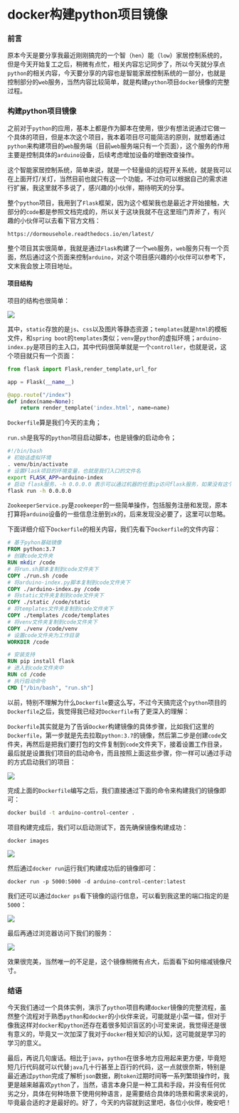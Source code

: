 # docker构建python项目镜像

### 前言

原本今天是要分享我最近刚刚搞完的一个智（`hen`）能（`low`）家居控制系统的，但是今天开始复工之后，稍微有点忙，相关内容忘记同步了，所以今天就分享点`python`的相关内容，今天要分享的内容也是智能家居控制系统的一部分，也就是控制部分的`web`服务，当然内容比较简单，就是构建`python`项目`docker`镜像的完整过程。



### 构建python项目镜像

之前对于`python`的应用，基本上都是作为脚本在使用，很少有想法说通过它做一个具体的项目，但是本次这个项目，我本着项目尽可能简洁的原则，就想着通过`python`来构建项目的`web`服务端（目前`web`服务端只有一个页面），这个服务的作用主要是控制具体的`arduino`设备，后续考虑增加设备的增删改查操作。

这个智能家居控制系统，简单来说，就是一个轻量级的远程开关系统，就是我可以在上面开灯/关灯，当然目前也就只有这一个功能，不过你可以根据自己的需求进行扩展，我这里就不多说了，感兴趣的小伙伴，期待明天的分享。

整个`python`项目，我用到了`Flask`框架，因为这个框架我也是最近才开始接触，大部分的`code`都是参照文档完成的，所以关于这块我就不在这里班门弄斧了，有兴趣的小伙伴可以去看下官方文档：

```
https://dormousehole.readthedocs.io/en/latest/
```

整个项目其实很简单，我就是通过`Flask`构建了一个`web`服务，`web`服务只有一个页面，然后通过这个页面来控制`arduino`，对这个项目感兴趣的小伙伴可以参考下，文末我会放上项目地址。

#### 项目结构

项目的结构也很简单：

![](
https://syske-pic-bed.oss-cn-hangzhou.aliyuncs.com/imgs/blog/20220125223717.png)

其中，`static`存放的是`js`、`css`以及图片等静态资源；`templates`就是`html`的模板文件，和`spring boot`的`templates`类似；`venv`是`python`的虚拟环境；`arduino-index.py`是项目的主入口，其中代码很简单就是一个`controller`，也就是说，这个项目就只有一个页面：

```python
from flask import Flask,render_template,url_for

app = Flask(__name__)

@app.route("/index") 
def index(name=None):
    return render_template('index.html', name=name)
```

`Dockerfile`算是我们今天的主角；

`run.sh`是我写的`python`项目启动脚本，也是镜像的启动命令；

```sh
#!/bin/bash
# 初始话虚拟环境
. venv/bin/activate
# 设置Flask项目的环境变量，也就是我们入口的文件名
export FLASK_APP=arduino-index
# 启动 flask服务，-h 0.0.0.0 表示可以通过机器的任意ip访问flask服务，如果没有这个默认只能通过127.0.0.1或者localhost访问，另外这里需要说明的是，flask服务默认的端口是5000（更多信息可以参考官方文档）
flask run -h 0.0.0.0
```

`ZookeeperService.py`是`zookeeper`的一些简单操作，包括服务注册和发现，原本打算将`arduino`设备的一些信息注册到`zk`的，后来发现没必要了，这里可以忽略。

下面详细介绍下`Dockerfile`的相关内容，我们先看下`Dockerfile`的文件内容：

```dockerfile
# 基于pyhon基础镜像
FROM python:3.7
# 创建code文件夹
RUN mkdir /code
# 将run.sh脚本复制到code文件夹下
COPY ./run.sh /code
# 将arduino-index.py脚本复制到code文件夹下
COPY ./arduino-index.py /code
# 将static文件夹复制到code文件夹下
COPY ./static /code/static
# 将templates文件夹复制到code文件夹下
COPY ./templates /code/templates
# 将venv文件夹复制到code文件夹下
COPY ./venv /code/venv
# 设置code文件夹为工作目录
WORKDIR /code

# 安装支持
RUN pip install flask
# 进入到code文件夹中
RUN cd /code
# 执行启动命令
CMD ["/bin/bash", "run.sh"]
```

以前，特别不理解为什么`Dockerfile`要这么写，不过今天搞完这个`python`项目的`Dockerfile`之后，我觉得我已经对`Dockerfile`有了更深入的理解：

`Dockerfile`其实就是为了告诉`Docker`构建镜像的具体步骤，比如我们这里的`Dockerfile`，第一步就是先去拉取`python:3.7`的镜像，然后第二步是创建`code`文件夹，再然后是把我们要打包的文件复制到`code`文件夹下，接着设置工作目录，最后就是设置我们项目的启动命令，而且按照上面这些步骤，你一样可以通过手动的方式启动我们的项目：

![](
https://syske-pic-bed.oss-cn-hangzhou.aliyuncs.com/imgs/blog/docker-file.png)

完成上面的`Dockerfile`编写之后，我们直接通过下面的命令来构建我们的镜像即可：

```sh
docker build -t arduino-control-center .
```

项目构建完成后，我们可以启动测试下，首先确保镜像构建成功：

```
docker images
```

![](
https://syske-pic-bed.oss-cn-hangzhou.aliyuncs.com/imgs/blog/20220125231340.png)

然后通过`docker run`运行我们构建成功后的镜像即可：

```
docker run -p 5000:5000 -d arduino-control-center:latest
```

我们还可以通过`docker ps`看下镜像的运行信息，可以看到我这里的端口指定的是`5000`：

![](
https://syske-pic-bed.oss-cn-hangzhou.aliyuncs.com/imgs/blog/docker-file1.png)

最后再通过浏览器访问下我们的服务：

![](
https://syske-pic-bed.oss-cn-hangzhou.aliyuncs.com/imgs/blog/20220125232030.png)

效果很完美，当然唯一的不足是，这个镜像稍微有点大，后面看下如何缩减镜像尺寸。



### 结语

今天我们通过一个具体实例，演示了`python`项目构建`docker`镜像的完整流程，虽然整个流程对于熟悉`python`和`docker`的小伙伴来说，可能就是小菜一碟，但对于像我这样对`docker`和`python`还存在着很多知识盲区的小可爱来说，我觉得还是很有意义的，毕竟又一次加深了我对于`docker`相关知识的认知，这可能就是学习的学习的意义。

最后，再说几句废话。相比于`java`，`python`在很多地方应用起来更方便，毕竟短短几行代码就可以代替`java`几十行甚至上百行的代码，这一点就很奈斯，特别是最近通过`python`完成了解析`json`数据，刷`token`过期时间等一系列繁琐操作时，我更是越来越喜欢`python`了，当然，语言本身只是一种工具和手段，并没有任何优劣之分，具体在何种场景下使用何种语言，是需要结合具体的场景和需求来说的，毕竟最合适的才是最好的。好了，今天的内容就到这里吧，各位小伙伴，晚安吧！